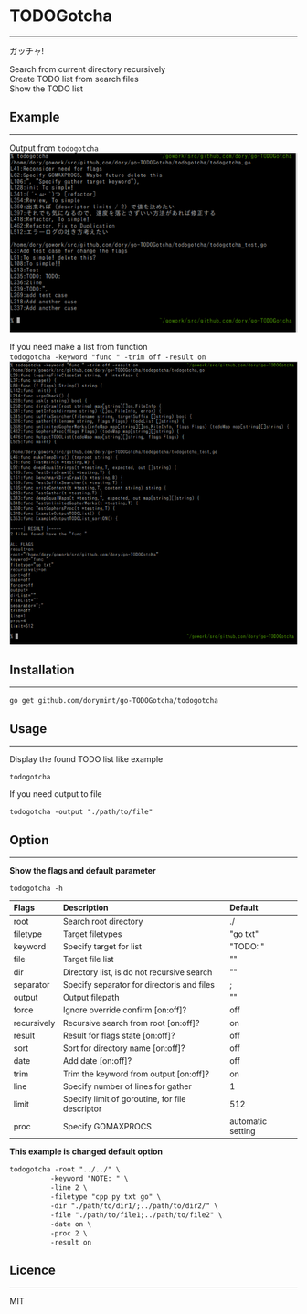 # TODOGotcha
---
ガッチャ!  

Search from current directory recursively  
Create TODO list from search files  
Show the TODO list  

## Example
---
Output from `todogotcha`  
![gotcha](./gotcha.png "gotcha")  

If you need make a list from function  
`todogotcha -keyword "func " -trim off -result on`  
![gotcha2](./gotcha2.png "gotcha2")  

## Installation
---
```
go get github.com/dorymint/go-TODOGotcha/todogotcha
```

## Usage
---
Display the found TODO list like example
```
todogotcha
```

If you need output to file
```
todogotcha -output "./path/to/file"
```

## Option
---
**Show the flags and default parameter**
```
todogotcha -h
```

| Flags | Description | Default |
| :---- | :---------- | :------ |
| root  | Search root directory | ./ |
| filetype | Target filetypes | "go txt" |
| keyword | Specify target for list | "TODO: " |
| file | Target file list | "" |
| dir | Directory list, is do not recursive search | "" |
| separator | Specify separator for directoris and files | ; |
| output | Output filepath | "" |
| force | Ignore override confirm [on:off]? | off |
| recursively | Recursive search from root [on:off]? | on |
| result | Result for flags state [on:off]? | off |
| sort | Sort for directory name [on:off]? | off |
| date | Add date [on:off]? | off |
| trim | Trim the keyword from output [on:off]? | on |
| line | Specify number of lines for gather | 1 |
| limit | Specify limit of goroutine, for file descriptor | 512 |
| proc | Specify GOMAXPROCS | automatic setting |

**This example is changed default option**
```
todogotcha -root "../../" \
          -keyword "NOTE: " \
          -line 2 \
          -filetype "cpp py txt go" \
          -dir "./path/to/dir1/;../path/to/dir2/" \
          -file "./path/to/file1;../path/to/file2" \
          -date on \
          -proc 2 \
          -result on
```

## Licence
---
MIT
